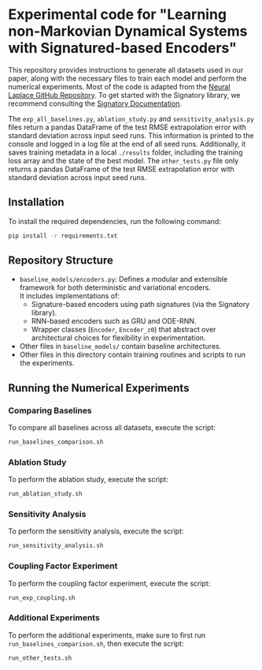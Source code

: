 # Experimental code for "Learning non-Markovian Dynamical Systems with Signatured-based Encoders"

This repository provides instructions to generate all datasets used in our paper, along with the necessary files to train each model and perform the numerical experiments. Most of the code is adapted from the [Neural Laplace GitHub Repository](https://github.com/samholt/NeuralLaplace). To get started with the Signatory library, we recommend consulting the [Signatory Documentation](https://signatory.readthedocs.io/en/latest/).

The `exp_all_baselines.py`, `ablation_study.py` and `sensitivity_analysis.py` files return a pandas DataFrame of the test RMSE extrapolation error with standard deviation across input seed runs. This information is printed to the console and logged in a log file at the end of all seed runs. Additionally, it saves training metadata in a local `./results` folder, including the training loss array and the state of the best model. The `other_tests.py` file only returns a pandas DataFrame of the test RMSE extrapolation error with standard deviation across input seed runs.

## Installation

To install the required dependencies, run the following command:

```bash
pip install -r requirements.txt
```

## Repository Structure

- `baseline_models/encoders.py`: Defines a modular and extensible framework for both deterministic and variational encoders.  
  It includes implementations of:
  - Signature-based encoders using path signatures (via the Signatory library).
  - RNN-based encoders such as GRU and ODE-RNN.
  - Wrapper classes (`Encoder`, `Encoder_z0`) that abstract over architectural choices for flexibility in experimentation.
- Other files in `baseline_models/` contain baseline architectures.
- Other files in this directory contain training routines and scripts to run the experiments.

## Running the Numerical Experiments

### Comparing Baselines

To compare all baselines across all datasets, execute the script:

```bash
run_baselines_comparison.sh
```

### Ablation Study

To perform the ablation study, execute the script:

```bash
run_ablation_study.sh
```

### Sensitivity Analysis

To perform the sensitivity analysis, execute the script:

```bash
run_sensitivity_analysis.sh
```

### Coupling Factor Experiment

To perform the coupling factor experiment, execute the script:

```bash
run_exp_coupling.sh
```

### Additional Experiments

To perform the additional experiments, make sure to first run `run_baselines_comparison.sh`, then execute the script:

```bash
run_other_tests.sh
```
